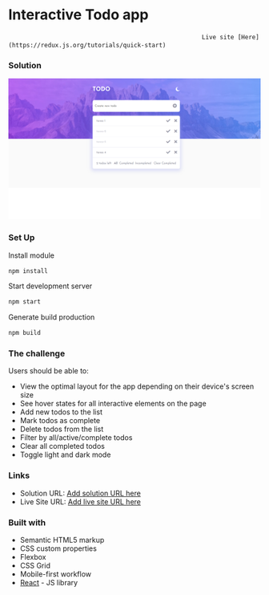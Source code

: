 # Interactive Todo app
                                                          Live site [Here](https://redux.js.org/tutorials/quick-start)
### Solution

![](./src/assets/solution/screenshot-todoList.PNG)

### Set Up

Install module
```html
npm install
```
Start development server
```html
npm start
```
Generate build production
```html
npm build
```

### The challenge

Users should be able to:

- View the optimal layout for the app depending on their device's screen size
- See hover states for all interactive elements on the page
- Add new todos to the list
- Mark todos as complete
- Delete todos from the list
- Filter by all/active/complete todos
- Clear all completed todos
- Toggle light and dark mode


### Links

- Solution URL: [Add solution URL here](https://your-solution-url.com)
- Live Site URL: [Add live site URL here](https://your-live-site-url.com)


### Built with

- Semantic HTML5 markup
- CSS custom properties
- Flexbox
- CSS Grid
- Mobile-first workflow
- [React](https://reactjs.org/) - JS library

